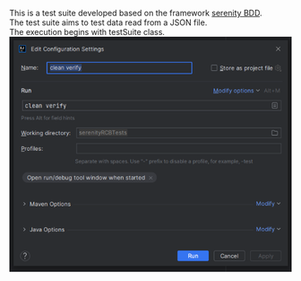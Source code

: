 This is a test suite developed based on the framework [serenity BDD](https://serenity-bdd.info/).  
The test suite aims to test data read from a JSON file.  
The execution begins with testSuite class.  
![maven command to run the suite](https://github.com/Shreenidhi-VN/serenityRCB/blob/master/mavenCommandToRun.png)


